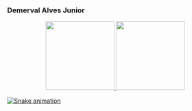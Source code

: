 ### Demerval Alves Junior

<div align="center">
  <a href="https://github.com/juniormalk">
  <img height="160em" src="https://github-readme-stats.vercel.app/api?username=juniormalk&show_icons=true&theme=outrun&include_all_commits=true&count_private=true"/>
  <img height="160em" src="https://github-readme-stats.vercel.app/api/top-langs/?username=juniormalk&layout=compact&langs_count=7&theme=outrun"/>
</div>

![Snake animation](https://github.com/juniormalk/juniormalk/blob/output/github-contribution-grid-snake.svg)
